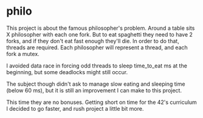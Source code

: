 # philo
This project is about the famous philosopher's problem. Around a table sits X philosopher with each one fork. But to eat spaghetti they need to have 2 forks, and if they don't eat fast enough they'll die.
In order to do that, threads are required. Each philosopher will represent a thread, and each fork a mutex. 

I avoided data race in forcing odd threads to sleep time_to_eat ms at the beginning, but some deadlocks might still occur.

The subject though didn't ask to manage slow eating and sleeping time (below 60 ms), but it is still an improvement I can make to this project.

This time they are no bonuses. Getting short on time for the 42's curriculum I decided to go faster, and rush project a little bit more.

